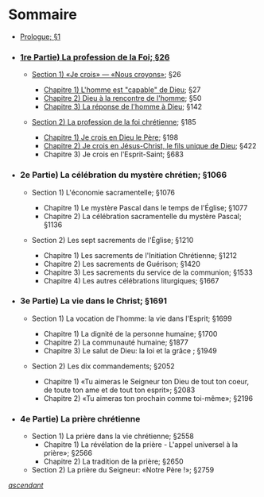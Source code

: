 # Sommaire

* [Prologue; §1](prologue/)
* ### [1re Partie) La profession de la Foi; §26](1re-partie-la-profession-de-la-foi-26/)
  * [Section 1) «Je crois» — «Nous croyons»](1re-partie-la-profession-de-la-foi-26/section-1-je-crois-nous-croyons/); §26&#x20;
    * [Chapitre 1) L'homme est "capable" de Dieu](1re-partie-la-profession-de-la-foi-26/section-1-je-crois-nous-croyons/chapitre-1-lhomme-est-capable-de-dieu.md); §27
    * [Chapitre 2) Dieu à la rencontre de l'homme](1re-partie-la-profession-de-la-foi-26/section-1-je-crois-nous-croyons/chapitre-2-dieu-a-la-rencontre-de-lhomme/); §50
    * [Chapitre 3) La réponse de l'homme à Dieu](1re-partie-la-profession-de-la-foi-26/chapitre-3-la-reponse-de-lhomme-a-dieu/); §142
  *   [Section 2) La profession de la foi chrétienne](section-2-la-profession-de-la-foi-chretienne/); §185

      * [Chapitre 1) Je crois en Dieu le Père](section-2-la-profession-de-la-foi-chretienne/chapitre-1-je-crois-en-dieu-le-pere/); §198
      * [Chapitre 2) Je crois en Jésus-Christ, le fils unique de Dieu](section-2-la-profession-de-la-foi-chretienne/chapitre-2-je-crois-en-jesus-christ-le-fils-unique-de-dieu/); §422
      * Chapitre 3) Je crois en l'Esprit-Saint; §683


* ### 2e Partie) La célébration du mystère chrétien; §1066
  * Section 1) L'économie sacramentelle; §1076
    * Chapitre 1) Le mystère Pascal dans le temps de l'Église; §1077
    * Chapitre 2) La célébration sacramentelle du mystère Pascal; §1136
  *   Section 2) Les sept sacrements de l'Église; §1210

      * Chapitre 1) Les sacrements de l'Initiation Chrétienne; §1212
      * Chapitre 2) Les sacrements de Guérison; §1420
      * Chapitre 3) Les sacrements du service de la communion; §1533
      * Chapitre 4) Les autres célébrations liturgiques; §1667


* ### 3e Partie) La vie dans le Christ; §1691
  * Section 1) La vocation de l'homme: la vie dans l'Esprit; §1699
    * Chapitre 1) La dignité de la personne humaine; §1700
    * Chapitre 2) La communauté humaine; §1877
    * Chapitre 3) Le salut de Dieu: la loi et la grâce ; §1949
  *   Section 2) Les dix commandements; §2052

      * Chapitre 1) «Tu aimeras le Seigneur ton Dieu de tout ton coeur, de toute ton ame et de tout ton esprit»; §2083
      * Chapitre 2) «Tu aimeras ton prochain comme toi-même»; §2196


* ### 4e Partie) La prière chrétienne
  * Section 1) La prière dans la vie chrétienne; §2558
    * Chapitre 1) La révélation de la prière - L'appel universel à la prière»; §2566
    * Chapitre 2) La tradition de la prière; §2650
  * Section 2) La prière du Seigneur: «Notre Père !»; §2759





[_ascendant_](./)
